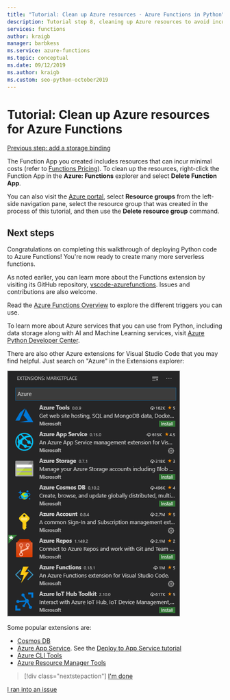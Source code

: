 ```yaml
---
title: "Tutorial: Clean up Azure resources - Azure Functions in Python"
description: Tutorial step 8, cleaning up Azure resources to avoid incurring ongoing changes.
services: functions
author: kraigb
manager: barbkess
ms.service: azure-functions
ms.topic: conceptual
ms.date: 09/12/2019
ms.author: kraigb
ms.custom: seo-python-october2019
---
```


# Tutorial: Clean up Azure resources for Azure Functions

[Previous step: add a storage binding](tutorial-vs-code-serverless-python-07.md)

The Function App you created includes resources that can incur minimal costs (refer to [Functions Pricing](https://azure.microsoft.com/pricing/details/functions/)). To clean up the resources, right-click the Function App in the **Azure: Functions** explorer and select **Delete Function App**.

You can also visit the [Azure portal](https://portal.azure.com), select **Resource groups** from the left-side navigation pane, select the resource group that was created in the process of this tutorial, and then use the **Delete resource group** command.

## Next steps

Congratulations on completing this walkthrough of deploying Python code to Azure Functions! You're now ready to create many more serverless functions.

As noted earlier, you can learn more about the Functions extension by visiting its GitHub repository, [vscode-azurefunctions](https://github.com/Microsoft/vscode-azurefunctions). Issues and contributions are also welcome.

Read the [Azure Functions Overview](/azure/azure-functions/functions-overview) to explore the different triggers you can use.

To learn more about Azure services that you can use from Python, including data storage along with AI and Machine Learning services, visit [Azure Python Developer Center](/azure/python/?view=azure-python).

There are also other Azure extensions for Visual Studio Code that you may find helpful. Just search on "Azure" in the Extensions explorer:

![Azure extensions for Visual Studio Code](media/tutorial-vs-code-serverless-python/azure-extensions-for-visual-studio-code.png)

Some popular extensions are:

- [Cosmos DB](https://marketplace.visualstudio.com/items?itemName=ms-azuretools.vscode-cosmosdb)
- [Azure App Service](https://marketplace.visualstudio.com/items?itemName=ms-azuretools.vscode-azureappservice). See the [Deploy to App Service tutorial](tutorial-deploy-app-service-on-linux-01.md)
- [Azure CLI Tools](https://marketplace.visualstudio.com/items?itemName=ms-vscode.azurecli)
- [Azure Resource Manager Tools](https://marketplace.visualstudio.com/items?itemName=msazurermtools.azurerm-vscode-tools)

> [!div class="nextstepaction"]
> [I'm done](https://docs.microsoft.com/python/azure/?view=azure-python)

[I ran into an issue](https://www.research.net/r/PWZWZ52?tutorial=vscode-functions-python&step=08-clean-up-resources)

